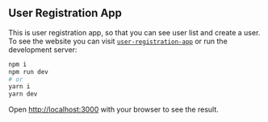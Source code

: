 ## User Registration App

This is user registration app, so that you can see user list and create a user. To see the website you can visit [`user-registration-app`](https://user-registration-sigma-fawn.vercel.app/) or run the development server:

```bash
npm i
npm run dev
# or
yarn i
yarn dev
```

Open [http://localhost:3000](http://localhost:3000) with your browser to see the result.